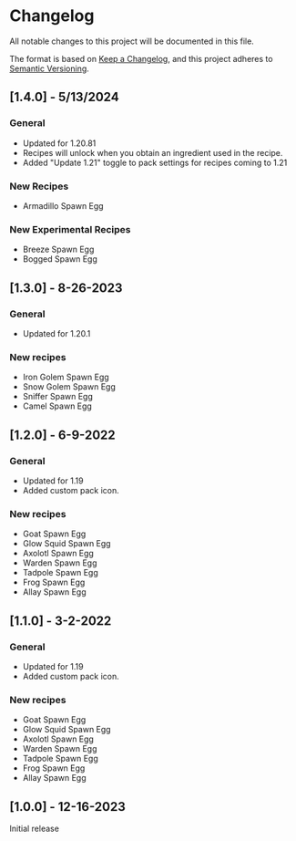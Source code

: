 # Changelog

All notable changes to this project will be documented in this file.

The format is based on [Keep a Changelog](https://keepachangelog.com/en/1.0.0/), and this project adheres to [Semantic Versioning](https://semver.org/spec/v2.0.0.html).

## [1.4.0] - 5/13/2024
### General
- Updated for 1.20.81
- Recipes will unlock when you obtain an ingredient used in the recipe. 
- Added "Update 1.21" toggle to pack settings for recipes coming to 1.21

### New Recipes

- Armadillo Spawn Egg

### New Experimental Recipes

- Breeze Spawn Egg
- Bogged Spawn Egg

## [1.3.0] - 8-26-2023
### General
- Updated for 1.20.1

### New recipes
- Iron Golem Spawn Egg
- Snow Golem Spawn Egg
- Sniffer Spawn Egg
- Camel Spawn Egg

## [1.2.0] - 6-9-2022
### General
- Updated for 1.19
- Added custom pack icon.

### New recipes
- Goat Spawn Egg
- Glow Squid Spawn Egg
- Axolotl Spawn Egg
- Warden Spawn Egg
- Tadpole Spawn Egg
- Frog Spawn Egg
- Allay Spawn Egg


## [1.1.0] - 3-2-2022
### General
- Updated for 1.19
- Added custom pack icon.

### New recipes
- Goat Spawn Egg
- Glow Squid Spawn Egg
- Axolotl Spawn Egg
- Warden Spawn Egg
- Tadpole Spawn Egg
- Frog Spawn Egg
- Allay Spawn Egg

## [1.0.0] - 12-16-2023

Initial release
